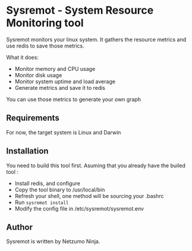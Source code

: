 # Sysremot - System Resource Monitoring tool

Sysremot monitors your linux system. It gathers the resource metrics and use redis to save those metrics.

What it does:

- Monitor memory and CPU usage
- Monitor disk usage
- Monitor system uptime and load average
- Generate metrics and save it to redis

You can use those metrics to generate your own graph

## Requirements

For now, the target system is Linux and Darwin

## Installation

You need to build this tool first.
Asuming that you already have the builed tool :

- Install redis, and configure
- Copy the tool binary to /usr/local/bin
- Refresh your shell, one method will be sourcing your .bashrc
- Run ```sysremot install```
- Modify the config file in /etc/sysremot/sysremot.env

## Author

Sysremot is written by Netzumo Ninja.